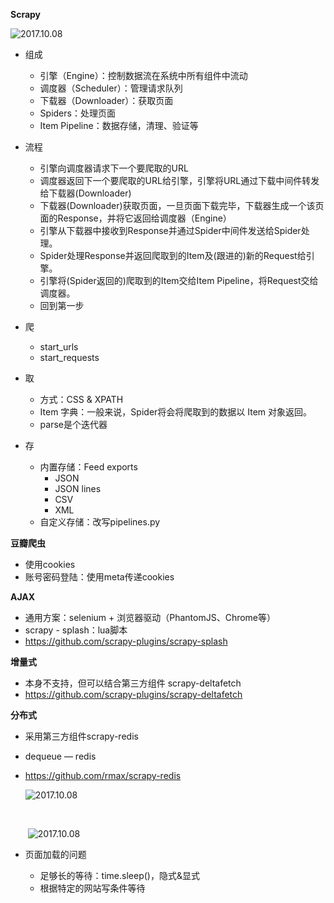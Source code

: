 **Scrapy**

![2017.10.08](http://scrapy-chs.readthedocs.io/zh_CN/0.24/_images/scrapy_architecture.png)

- 组成
  - 引擎（Engine）：控制数据流在系统中所有组件中流动
  - 调度器（Scheduler）：管理请求队列
  - 下载器（Downloader）：获取页面
  - Spiders：处理页面
  - Item Pipeline：数据存储，清理、验证等


- 流程
  - 引擎向调度器请求下一个要爬取的URL
  - 调度器返回下一个要爬取的URL给引擎，引擎将URL通过下载中间件转发给下载器(Downloader)
  - 下载器(Downloader)获取页面，一旦页面下载完毕，下载器生成一个该页面的Response，并将它返回给调度器（Engine）
  - 引擎从下载器中接收到Response并通过Spider中间件发送给Spider处理。
  - Spider处理Response并返回爬取到的Item及(跟进的)新的Request给引擎。
  - 引擎将(Spider返回的)爬取到的Item交给Item Pipeline，将Request交给调度器。
  - 回到第一步


- 爬
  - start_urls
  - start_requests
- 取
  - 方式：CSS & XPATH
  - Item 字典：一般来说，Spider将会将爬取到的数据以 Item 对象返回。
  - parse是个迭代器
- 存
  - 内置存储：Feed exports
    - JSON
    - JSON lines
    - CSV
    - XML
  - 自定义存储：改写pipelines.py

**豆瓣爬虫**

- 使用cookies
- 账号密码登陆：使用meta传递cookies


**AJAX**

- 通用方案：selenium + 浏览器驱动（PhantomJS、Chrome等）
- scrapy - splash：lua脚本
- https://github.com/scrapy-plugins/scrapy-splash


**增量式**

- 本身不支持，但可以结合第三方组件 scrapy-deltafetch   
- https://github.com/scrapy-plugins/scrapy-deltafetch

**分布式**

- 采用第三方组件scrapy-redis

- dequeue — redis

- https://github.com/rmax/scrapy-redis

  ![2017.10.08](http://scrapy-chs.readthedocs.io/zh_CN/0.24/_images/scrapy_architecture.png)

  ​

  ​		![2017.10.08](https://www.biaodianfu.com/wp-content/uploads/2016/12/scrapy-redis.jpg)



- 页面加载的问题
  - 足够长的等待：time.sleep()，隐式&显式
  - 根据特定的网站写条件等待